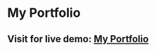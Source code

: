 # My Portfolio

## Visit for live demo: <a href="https://rishitgondaliya.netlify.app/" target="_blank">My Portfolio</a>
